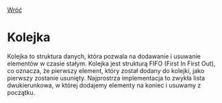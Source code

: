 [Wróć](../../../../../)

# Kolejka
Kolejka to struktura danych, która pozwala na dodawanie i usuwanie elementów w czasie stałym. Kolejka jest strukturą FIFO (First In First Out), co oznacza, że pierwszy element, który został dodany do kolejki, jako pierwszy zostanie usunięty.
Najprostrza implementacja to zwykła lista dwukierunkowa, w której dodajemy elementy na koniec i usuwamy z początku.